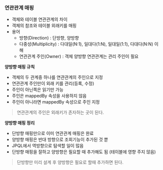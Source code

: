 ### 연관관계 매핑
- 객체와 테이블 연관관계의 차이
- 객체의 참조와 테이블 외래키를 매핑
- 용어
  - 방향(Direction) : 단방향, 양방향
  - 다중성(Multiplicity) : 다대일(N:1), 일대다(1:N), 일대일(1:1), 다대다(N:N) 이해
  - 연관관계 주인(Owner) : 객체 양방향 연관관계는 관리 주인이 필요
    
**양방향 매핑 규칙**<br>
- 객체의 두 관계중 하나를 연관관계의 주인으로 지정
- 연관관계 주인만이 외래 키를 관리(등록, 수정)
- 주인이 아닌쪽은 읽기만 가능
- 주인은 mappedBy 속성을 사용하지 않음
- 주인이 아니라면 mappedBy 속성으로 주인 지정
> 연관관계의 주인은 외래키가 존자하는 곳이 된다.

**양방향 매핑 정리**<br>
- 단방향 매핑만으로 이미 연관관계 매핑은 완료
- 양방향 매핑은 반대 방향으로 조회기능이 추가된 것 뿐
- JPQL에서 역방향으로 탐색할 일이 많음
- 단방향 매핑을 잘하고 양방향은 필요할 때 추가해도 됨 (테이블에 영향 주지 않음)
> 단방향만 미리 설계 후 양방향은 필요로 할때 추가하면 된다.
